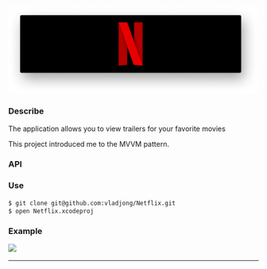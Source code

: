 ![](Netflix.png)

### Describe

The application allows you to view trailers for your favorite movies

This project introduced me to the MVVM pattern.

### API
[OMDb API]: https://www.omdbapi.com
[YouTube Data API]: https://developers.google.com/youtube/v3

### Use
```
$ git clone git@github.com:vladjong/Netflix.git
$ open Netflix.xcodeproj
```

### Example

![](img/example.gif)

---
